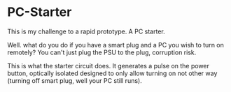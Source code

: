 # PC-Starter

This is my challenge to a rapid prototype. A PC starter.

Well. what do you do if you have a smart plug and a PC you wish to turn on remotely? You can't just plug the PSU to the plug, corruption risk. 

This is what the starter circuit does. It generates a pulse on the power button, optically isolated designed to only allow turning on not other way (turning off smart plug, well your PC still runs).

